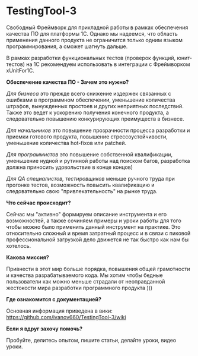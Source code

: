 # TestingTool-3

Свободный Фреймворк для прикладной работы в рамках обеспечения качества ПО для платформы 1С. Однако мы надеемся, что область применения данного продукта не ограничится только одним языком программирования, а сможет шагнуть дальше.

В рамках разработки функциональных тестов (проверок функций, юнит-тестов) на 1С рекомендуем использовать в интеграции с Фреймворком xUnitFor1C.

**Обеспечение качества ПО - Зачем это нужно?**

_Для бизнеса_ это прежде всего снижение издержек связанных с ошибками в программном обеспечении, уменьшение количества штрафов, вынужденных простоев и других неприятных последствий. Также это ведет к ускорению получения конечного продукта, а следовательно повышению конкурирующих преимуществ в бизнесе.

_Для начальников_ это повышение прозрачности процесса разработки и приемки готового продукта, повышение стрессоустойчивости, уменьшение количества hot-fixов или patchей.

_Для программистов_ это повышение собственной квалификации, уменьшение нудной и рутинной работы над поиском багов, разработка должна приносить удовольствие в конце концов)

_Для QA специалистов, тестировщиков_ меньше ручного труда при прогонке тестов, возможность повысить квалификацию и следовательно свою "привлекательность" на рынке труда.

**Что сейчас происходит?**

Сейчас мы "активно" формируем описание инструмента и его возможностей, а также сочиняем примеры и уроки работы для того чтобы можно было применить данный инструмент на практике. Это относительно сложный и время затратный процесс и в связи с пиковой профессиональной загрузкой дело движется не так быстро как нам бы хотелось. 

**Какова миссия?**

Привнести в этот мир больше порядка, повышения общей грамотности и качества разрабатываемого кода. Мы хотим чтобы бедные пользователи как можно меньше страдали от неоправданной жестокости мира разработки программного продукта )))

**Где ознакомится с документацией?**

Основная информация приведена в вики: https://github.com/ivanov660/TestingTool-3/wiki

**Если я вдруг захочу помочь?**

Пробуйте, делитесь опытом, пишите статьи, делайте уроки, видео уроки.
